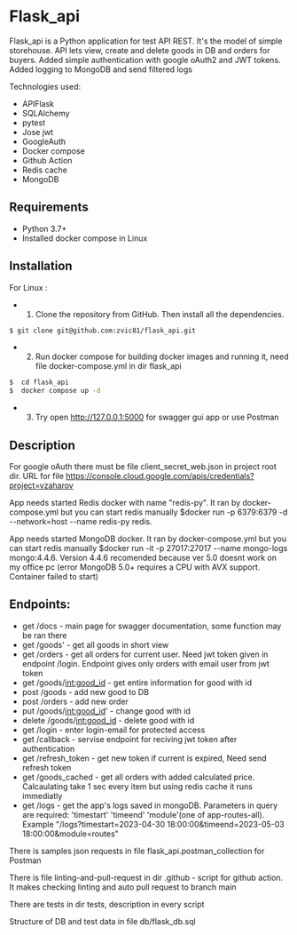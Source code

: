 # Flask_api
Flask_api is a Python application for test API REST. It's the model of simple storehouse. API lets view, create and delete goods in DB and orders for buyers. Added simple authentication with google oAuth2 and JWT tokens. Added logging to MongoDB and send filtered logs

Technologies used:
- APIFlask
- SQLAlchemy
- pytest
- Jose jwt
- GoogleAuth
- Docker compose
- Github Action
- Redis cache
- MongoDB


## Requirements

- Python 3.7+
- Installed docker compose in Linux

## Installation

For Linux :
- 1) Clone the repository from GitHub. Then install all the dependencies.
```bash
$ git clone git@github.com:zvic81/flask_api.git
```
- 2) Run docker compose for building docker images and running it, need file docker-compose.yml in dir flask_api
```bash
$  cd flask_api
$  docker compose up -d
```
- 3) Try open http://127.0.0.1:5000 for swagger gui app or use Postman

## Description

For google oAuth there must be file client_secret_web.json in project root dir. URL for file https://console.cloud.google.com/apis/credentials?project=vzaharov

App needs started Redis docker with name "redis-py". It ran by docker-compose.yml but you can start redis manually $docker run -p 6379:6379 -d --network=host --name redis-py redis.

App needs started MongoDB docker. It ran by docker-compose.yml but you can start redis manually $docker run -it -p 27017:27017 --name mongo-logs mongo:4.4.6. Version 4.4.6 recomended because ver 5.0 doesnt work on my office pc (error MongoDB 5.0+ requires a CPU with AVX support. Container failed to start)

## Endpoints:

- get /docs - main page for swagger documentation, some function may be ran there
- get /goods' - get all goods in short view
- get /orders - get all orders for current user. Need jwt token given in endpoint /login. Endpoint gives only orders with email user from jwt token
- get /goods/<int:good_id> - get entire information for good with id
- post /goods - add new good to DB
- post /orders - add new order
- put /goods/<int:good_id>' - change good with id
- delete /goods/<int:good_id> - delete good with id
- get /login - enter login-email for protected access
- get /callback - servise endpoint for reciving jwt token after authentication
- get /refresh_token - get new token if current is expired, Need send refresh token
- get /goods_cached - get all orders with added calculated price. Calcaulating take 1 sec every item but using redis cache it runs immediatly
- get /logs - get the app's logs saved in mongoDB. Parameters in query are required: 'timestart' 'timeend' 'module'(one of app-routes-all). Example "/logs?timestart=2023-04-30 18:00:00&timeend=2023-05-03 18:00:00&module=routes"

There is samples json requests in file flask_api.postman_collection for Postman

There is file linting-and-pull-request in dir .github  - script for github action. It makes checking linting and auto pull request to branch main

There are tests in dir tests, description in every script

Structure of DB and test data in file db/flask_db.sql
